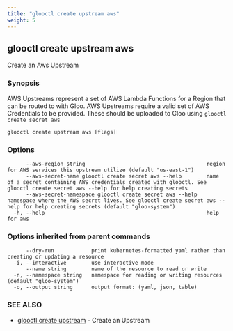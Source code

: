 ```yaml
---
title: "glooctl create upstream aws"
weight: 5
---
```

## glooctl create upstream aws

Create an Aws Upstream

### Synopsis

AWS Upstreams represent a set of AWS Lambda Functions for a Region that can be routed to with Gloo. AWS Upstreams require a valid set of AWS Credentials to be provided. These should be uploaded to Gloo using `glooctl create secret aws`

```
glooctl create upstream aws [flags]
```

### Options

```
      --aws-region string                                       region for AWS services this upstream utilize (default "us-east-1")
      --aws-secret-name glooctl create secret aws --help        name of a secret containing AWS credentials created with glooctl. See glooctl create secret aws --help for help creating secrets
      --aws-secret-namespace glooctl create secret aws --help   namespace where the AWS secret lives. See glooctl create secret aws --help for help creating secrets (default "gloo-system")
  -h, --help                                                    help for aws
```

### Options inherited from parent commands

```
      --dry-run            print kubernetes-formatted yaml rather than creating or updating a resource
  -i, --interactive        use interactive mode
      --name string        name of the resource to read or write
  -n, --namespace string   namespace for reading or writing resources (default "gloo-system")
  -o, --output string      output format: (yaml, json, table)
```

### SEE ALSO

* [glooctl create upstream](../glooctl_create_upstream)	 - Create an Upstream

